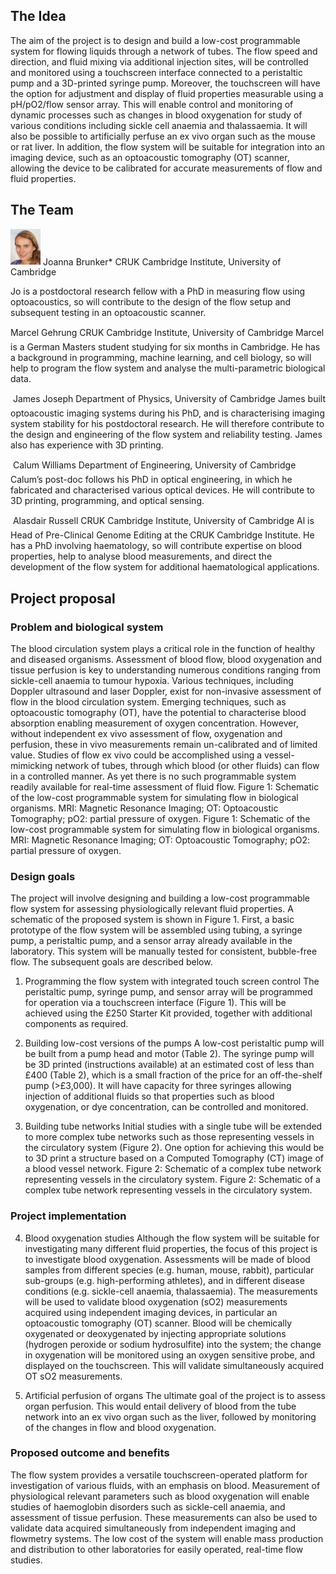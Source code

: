 ## The Idea

The aim of the project is to design and build a low-cost programmable system for flowing liquids through a network of tubes. The flow speed and direction, and fluid mixing via additional injection sites, will be controlled and monitored using a touchscreen interface connected to a peristaltic pump and a 3D-printed syringe pump. Moreover, the touchscreen will have the option for adjustment and display of fluid properties measurable using a pH/pO2/flow sensor array. This will enable control and monitoring of dynamic processes such as changes in blood oxygenation for study of various conditions including sickle cell anaemia and thalassaemia. It will also be possible to artificially perfuse an ex vivo organ such as the mouse or rat liver. In addition, the flow system will be suitable for integration into an imaging device, such as an optoacoustic tomography (OT) scanner, allowing the device to be calibrated for accurate measurements of flow and fluid properties.

## The Team

<img src="https://github.com/BioMakers/20_KNOW-FLOW-dynamic-blood-oxygenation-system/blob/master/images/joanna_brunker_250_300.jpg" width="48">
Joanna Brunker*       CRUK Cambridge Institute, University of Cambridge

Jo is a postdoctoral research fellow with a PhD in measuring flow using optoacoustics, so will contribute to the design of the flow setup and subsequent testing in an optoacoustic scanner.

Marcel Gehrung          CRUK Cambridge Institute, University of Cambridge
Marcel is a German Masters student studying for six months in Cambridge. He has a background in programming, machine learning, and cell biology, so will help to program the flow system and analyse the multi-parametric biological data.

 James Joseph                Department of Physics, University of Cambridge
James built optoacoustic imaging systems during his PhD, and is characterising imaging system stability for his postdoctoral research. He will therefore contribute to the design and engineering of the flow system and reliability testing. James also has experience with 3D printing.

 Calum Williams           Department of Engineering, University of Cambridge
Calum’s post-doc follows his PhD in optical engineering, in which he fabricated and characterised various optical devices. He will contribute to 3D printing, programming, and optical sensing.

 Alasdair Russell          CRUK Cambridge Institute, University of Cambridge
Al is Head of Pre-Clinical Genome Editing at the CRUK Cambridge Institute. He has a PhD involving haematology, so will contribute expertise on blood properties, help to analyse blood measurements, and direct the development of the flow system for additional haematological applications.

## Project proposal

### Problem and biological system
The blood circulation system plays a critical role in the function of healthy and diseased organisms. Assessment of blood flow, blood oxygenation and tissue perfusion is key to understanding numerous conditions ranging from sickle-cell anaemia to tumour hypoxia. Various techniques, including Doppler ultrasound and laser Doppler, exist for non-invasive assessment of flow in the blood circulation system. Emerging techniques, such as optoacoustic tomography (OT), have the potential to characterise blood absorption enabling measurement of oxygen concentration. However, without independent ex vivo assessment of flow, oxygenation and perfusion, these in vivo measurements remain un-calibrated and of limited value. Studies of flow ex vivo could be accomplished using a vessel-mimicking network of tubes, through which blood (or other fluids) can flow in a controlled manner. As yet there is no such programmable system readily available for real-time assessment of fluid flow.
Figure 1: Schematic of the low-cost programmable system for simulating flow in biological organisms. MRI: Magnetic Resonance Imaging; OT: Optoacoustic Tomography; pO2: partial pressure of oxygen.
Figure 1: Schematic of the low-cost programmable system for simulating flow in biological organisms. MRI: Magnetic Resonance Imaging; OT: Optoacoustic Tomography; pO2: partial pressure of oxygen.

### Design goals
The project will involve designing and building a low-cost programmable flow system for assessing physiologically relevant fluid properties. A schematic of the proposed system is shown in Figure 1. First, a basic prototype of the flow system will be assembled using tubing, a syringe pump, a peristaltic pump, and a sensor array already available in the laboratory. This system will be manually tested for consistent, bubble-free flow. The subsequent goals are described below.

1. Programming the flow system with integrated touch screen control
The peristaltic pump, syringe pump, and sensor array will be programmed for operation via a touchscreen interface (Figure 1). This will be achieved using the £250 Starter Kit provided, together with additional components as required.

2. Building low-cost versions of the pumps
A low-cost peristaltic pump will be built from a pump head and motor (Table 2).
The syringe pump will be 3D printed (instructions available) at an estimated cost of less than £400 (Table 2), which is a small fraction of the price for an off-the-shelf pump (>£3,000). It will have capacity for three syringes allowing injection of additional fluids so that properties such as blood oxygenation, or dye concentration, can be controlled and monitored.

3. Building tube networks
Initial studies with a single tube will be extended to more complex tube networks such as those representing vessels in the circulatory system (Figure 2). One option for achieving this would be to 3D print a structure based on a Computed Tomography (CT) image of a blood vessel network.
Figure 2: Schematic of a complex tube network representing vessels in the circulatory system.
Figure 2: Schematic of a complex tube network representing vessels in the circulatory system.

### Project implementation

4. Blood oxygenation studies
Although the flow system will be suitable for investigating many different fluid properties, the focus of this project is to investigate blood oxygenation. Assessments will be made of blood samples from different species (e.g. human, mouse, rabbit), particular sub-groups (e.g. high-performing athletes), and in different disease conditions (e.g. sickle-cell anaemia, thalassaemia). The measurements will be used to validate blood oxygenation (sO2) measurements acquired using independent imaging devices, in particular an optoacoustic tomography (OT) scanner. Blood will be chemically oxygenated or deoxygenated by injecting appropriate solutions (hydrogen peroxide or sodium hydrosulfite) into the system; the change in oxygenation will be monitored using an oxygen sensitive probe, and displayed on the touchscreen. This will validate simultaneously acquired OT sO2 measurements.

5. Artificial perfusion of organs
The ultimate goal of the project is to assess organ perfusion. This would entail delivery of blood from the tube network into an ex vivo organ such as the liver, followed by monitoring of the changes in flow and blood oxygenation.

### Proposed outcome and benefits
The flow system provides a versatile touchscreen-operated platform for investigation of various fluids, with an emphasis on blood. Measurement of physiological relevant parameters such as blood oxygenation will enable studies of haemoglobin disorders such as sickle-cell anaemia, and assessment of tissue perfusion. These measurements can also be used to validate data acquired simultaneously from independent imaging and flowmetry systems. The low cost of the system will enable mass production and distribution to other laboratories for easily operated, real-time flow studies.
